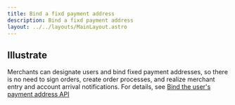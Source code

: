 ```yaml
---
title: Bind a fixd payment address
description: Bind a fixd payment address
layout: ../../layouts/MainLayout.astro
---
```


## Illustrate

Merchants can designate users and bind fixed payment addresses, so there is no need to sign orders, create order processes, and realize merchant entry and account arrival notifications. For details, see [Bind the user's payment address API](/en/bindReceiveAddress)

